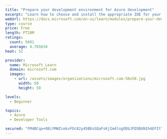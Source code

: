 ```yaml
---
title: "Prepare your development environment for Azure development"
excerpt: "Learn how to choose and install the appropriate IDE for your requirements to help you build, deploy, monitor, and scale cloud-hosted solutions."
webUrl: https://docs.microsoft.com/en-us/learn/modules/prepare-your-dev-environment-for-azure-development/
type: course
price: Free
length: PT28M
ratings:
  count: 5691
  average: 4.701634
heat: 52

provider:
  name: Microsoft Learn
  domain: microsoft.com
  images:
    - url: /assets/images/organizations/microsoft.com-50x50.jpg
      width: 50
      height: 50

levels:
  - Beginner

topics:
  - Azure
  - Developer Tools

secured: "FM4BCqa+O8iYMWZcekvFOc82y45BEoSQaFsKjIm4lngODbJFD5BUN1h4EFItTksH/dyiYMhFiR2M1HZpnCzWGGm28Z4vPjxy4kJAQgPDIq9H8UjSeCYxw4H8TumO2NazFPZz9XgMIhzYsjHGMuCJLZHeBfPYDcQ3zV+2I6ch8tH6BTJgdeH6v/dgf/aUvgpe8A8lhMkC/yNn5dKUPHZ/Xcjfzo3wvVDGlnYFeINScF6Qml6/7lighgD+Nj9gYou3xizGFvDHsD0Te4UjefpiyhKJy6HN5sF7dDhz8PHqL+MtuBlZz87zzqsfzikQN+NefIQBpdzGsKWEjF+Osq025Y2EHSYNJ4hev7f76EnbsUzbtm3Hh6GxGwJdgGuNncgecsc+c+clovOJRinig9pSF8g+WqytmFjJ/h8yPM9rlyk=;R8ZAGsavDFZou3ENXmN25g=="
---
```


